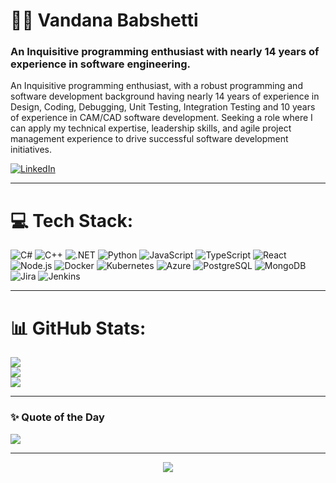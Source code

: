 <!--
**vandana-babshetti/vandana-babshetti** is a ✨ _special_ ✨ repository because its `README.md` (this file) appears on your GitHub profile.
-->

# 👩‍💻 Vandana Babshetti

### An Inquisitive programming enthusiast with nearly 14 years of experience in software engineering.

An Inquisitive programming enthusiast, with a robust programming and software development background having nearly 14 years of experience in Design, Coding, Debugging, Unit Testing, Integration Testing and 10 years of experience in CAM/CAD software development. Seeking a role where I can apply my technical expertise, leadership skills, and agile project management experience to drive successful software development initiatives.

[![LinkedIn](https://img.shields.io/badge/LinkedIn-%230077B5.svg?logo=linkedin&logoColor=white)](https://www.linkedin.com/in/vandana-babshetti-175498140)

---

# 💻 Tech Stack:
![C#](https://img.shields.io/badge/csharp-%23239120.svg?style=for-the-badge&logo=csharp&logoColor=white)
![C++](https://img.shields.io/badge/C++-00599C?style=for-the-badge&logo=c%2B%2B&logoColor=white)
![.NET](https://img.shields.io/badge/.NET-512BD4?style=for-the-badge&logo=dotnet&logoColor=white)
![Python](https://img.shields.io/badge/python-3670A0?style=for-the-badge&logo=python&logoColor=ffdd54)
![JavaScript](https://img.shields.io/badge/javascript-%23323330.svg?style=for-the-badge&logo=javascript&logoColor=%23F7DF1E)
![TypeScript](https://img.shields.io/badge/typescript-%23007ACC.svg?style=for-the-badge&logo=typescript&logoColor=white)
![React](https://img.shields.io/badge/react-%2320232a.svg?style=for-the-badge&logo=react&logoColor=%2361DAFB)
![Node.js](https://img.shields.io/badge/node.js-6DA55F?style=for-the-badge&logo=node.js&logoColor=white)
![Docker](https://img.shields.io/badge/docker-%230db7ed.svg?style=for-the-badge&logo=docker&logoColor=white)
![Kubernetes](https://img.shields.io/badge/kubernetes-%23326ce5.svg?style=for-the-badge&logo=kubernetes&logoColor=white)
![Azure](https://img.shields.io/badge/azure-%230072C6.svg?style=for-the-badge&logo=microsoftazure&logoColor=white)
![PostgreSQL](https://img.shields.io/badge/postgres-%23316192.svg?style=for-the-badge&logo=postgresql&logoColor=white)
![MongoDB](https://img.shields.io/badge/MongoDB-%234ea94b.svg?style=for-the-badge&logo=mongodb&logoColor=white)
![Jira](https://img.shields.io/badge/jira-%230A0FFF.svg?style=for-the-badge&logo=jira&logoColor=white)
![Jenkins](https://img.shields.io/badge/jenkins-%232C5263.svg?style=for-the-badge&logo=jenkins&logoColor=white)

---

# 📊 GitHub Stats:
![](https://github-readme-stats.vercel.app/api?username=vandana-babshetti&theme=gotham&hide_border=false&include_all_commits=true&count_private=true)<br/>
![](https://github-readme-streak-stats.herokuapp.com/?user=vandana-babshetti&theme=gotham&hide_border=false)<br/>
![](https://github-readme-stats.vercel.app/api/top-langs/?username=vandana-babshetti&theme=gotham&hide_border=false&include_all_commits=true&count_private=true&layout=compact)

---

### ✨ Quote of the Day
![](https://quotes-github-readme.vercel.app/api?type=horizontal&theme=radical)

---

<p align="center">
  <img src="https://capsule-render.vercel.app/api?type=waving&color=gradient&height=90&section=footer"/>
</p>
